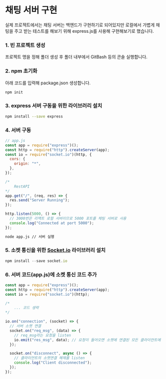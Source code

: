 # 채팅 서버 구현

실제 프로젝트에서는 채팅 서버는 백엔드가 구현하기로 되어있지만 로컬에서 가볍게 채팅을 주고 받는 테스트를 해보기 위해 express.js를 사용해 구현해보기로 했습니다.

### 1. 빈 프로젝트 생성

프로젝트 명을 정해 폴더 생성 후 폴더 내부에서 GitBash 등의 콘솔 실행합니다.

### 2. npm 초기화

아래 코드를 입력해 package.json 생성합니다.

```bash
npm init
```

### 3. express 서버 구동을 위한 라이브러리 설치

```bash
npm install --save express
```

### 4. 서버 구동

```jsx
// app.js
const app = require("express")();
const http = require("http").createServer(app);
const io = require("socket.io")(http, {
  cors: {
    origin: "*",
  },
});

/*
	RestAPI
*/
app.get("/", (req, res) => {
  res.send("Server Running");
});

http.listen(5000, () => {
  // 3000번은 리액트 로컬 서버이므로 5000 포트를 채팅 서버로 사용
  console.log("Connected at port 5000");
});
```

```bash
node app.js // 서버 실행
```

### 5. 소켓 통신을 위한 [Socket.io](http://Socket.io) 라이브러리 설치

```jsx
npm install --save socket.io
```

### 6. 서버 코드(app.js)에 소켓 통신 코드 추가

```jsx
const app = require("express")();
const http = require("http").createServer(app);
const io = require("socket.io")(http);

/*
	... 코드 생략
*/

io.on("connection", (socket) => {
  // 서버 소켓 연결
  socket.on("req_msg", (data) => {
    // req_msg라는 요청을 listen
    io.emit("res_msg", data); // 요청이 들어오면 소켓에 연결된 모든 클라이언트에 msg 전달
  });

  socket.on("disconnect", async () => {
    // 클라이언트의 소켓연결 해제를 listen
    console.log("Client disconnected");
  });
});
```
